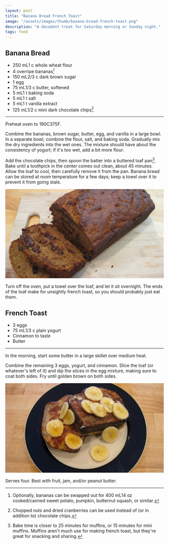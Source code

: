```yaml
---
layout: post
title: "Banana Bread French Toast"
image: "/assets/images/thumb/banana-bread-french-toast.png"
description: "A decadent treat for Saturday morning or Sunday night."
tags: food
---
```


## Banana Bread

- <span class="metric">250 mL</span><span class="imperial">1 c</span> whole wheat flour
- 4 overripe bananas[^1]
- <span class="metric">150 mL</span><span class="imperial">2/3 c</span> dark brown sugar
- 1 egg
- <span class="metric">75 mL</span><span class="imperial">1/3 c</span> butter, softened
- <span class="metric">5 mL</span><span class="imperial">1 t</span> baking soda
- <span class="metric">5 mL</span><span class="imperial">1 t</span> salt
- <span class="metric">5 mL</span><span class="imperial">1 t</span> vanilla extract
- <span class="metric">125 mL</span><span class="imperial">1/2 c</span> mini dark chocolate chips[^2]

---

Preheat oven to <span class="metric">190C</span><span class="imperial">375F</span>.

Combine the bananas, brown sugar, butter, egg, and vanilla in a large bowl. In a separate bowl, combine the flour, salt, and baking soda. Gradually mix the dry ingredients into the wet ones. The mixture should have about the consistency of yogurt; if it's too wet, add a bit more flour.

[^1]: Optionally, bananas can be swapped out for <span class="metric">400 mL</span><span class="imperial">14 oz</span> cooked/canned sweet potato, pumpkin, butternut squash, or similar.

Add the chocolate chips, then spoon the batter into a buttered loaf pan[^3]. Bake until a toothpick in the center comes out clean, about 45 minutes. Allow the loaf to cool, then carefully remove it from the pan. Banana bread can be stored at room temperature for a few days; keep a towel over it to prevent it from going stale.

![Banana bread loaf](/assets/images/banana-bread-loaf-16x9.png)

Turn off the oven, put a towel over the loaf, and let it sit overnight. The ends of the loaf make for unsightly french toast, so you should probably just eat them.

[^2]: Chopped nuts and dried cranberries can be used instead of (or in addition to) chocolate chips.

[^3]: Bake time is closer to 25 minutes for muffins, or 15 minutes for mini muffins. Muffins aren't much use for making french toast, but they're great for snacking and sharing.

## French Toast

- 3 eggs
- <span class="metric">75 mL</span><span class="imperial">1/3 c</span> plain yogurt
- Cinnamon to taste
- Butter

---

In the morning, start some butter in a large skillet over medium heat.

Combine the remaining 3 eggs, yogurt, and cinnamon. Slice the loaf (or whatever's left of it) and dip the slices in the egg mixture, making sure to coat both sides. Fry until golden brown on both sides.

![Banana bread french toast](/assets/images/banana-bread-french-toast-16x9.png)

Serves four. Best with fruit, jam, and/or peanut butter.
